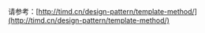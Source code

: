 请参考：[http://timd.cn/design-pattern/template-method/](http://timd.cn/design-pattern/template-method/)
